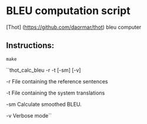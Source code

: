 # BLEU computation script
[Thot] (https://github.com/daormar/thot) bleu computer

## Instructions:
`make`

``thot_calc_bleu -r <string> -t <string> [-sm] [-v]

-r <string>       File containing the reference sentences

-t <string>       File containing the system translations

-sm               Calculate smoothed BLEU.

-v                Verbose mode``